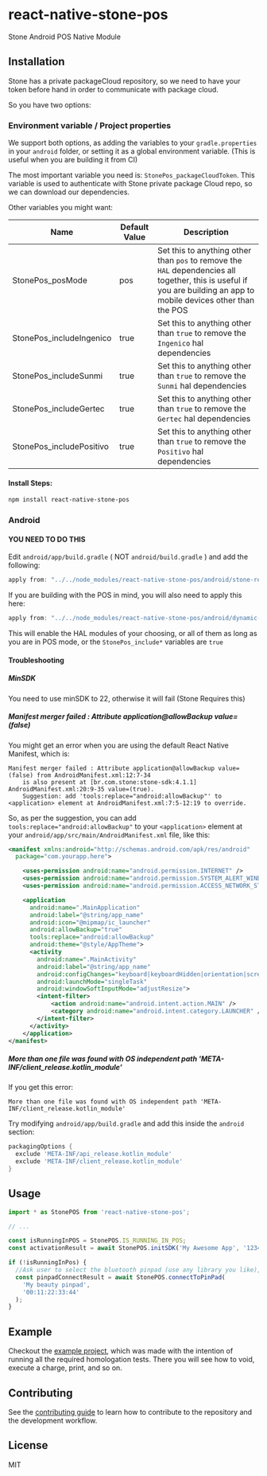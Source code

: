# react-native-stone-pos

Stone Android POS Native Module

## Installation

Stone has a private packageCloud repository, so we need to have your token before hand in order to communicate with package cloud.

So you have two options:

### Environment variable / Project properties

We support both options, as adding the variables to your `gradle.properties` in your `android` folder, or setting it as a global environment variable. (This is useful when you are building it from CI)

The most important variable you need is: `StonePos_packageCloudToken`. This variable is used to authenticate with Stone private package Cloud repo, so we can download our dependencies.

Other variables you might want:

| Name                     | Default Value | Description                                                                                                                                                         |
| ------------------------ | ------------- | ------------------------------------------------------------------------------------------------------------------------------------------------------------------- |
| StonePos_posMode         | pos           | Set this to anything other than `pos` to remove the `HAL` dependencies all together, this is useful if you are building an app to mobile devices other than the POS |
| StonePos_includeIngenico | true          | Set this to anything other than `true` to remove the `Ingenico` hal dependencies                                                                                    |
| StonePos_includeSunmi    | true          | Set this to anything other than `true` to remove the `Sunmi` hal dependencies                                                                                       |
| StonePos_includeGertec   | true          | Set this to anything other than `true` to remove the `Gertec` hal dependencies                                                                                      |
| StonePos_includePositivo   | true          | Set this to anything other than `true` to remove the `Positivo` hal dependencies                                                                                      |

#### Install Steps:

```sh
npm install react-native-stone-pos
```

### Android

#### YOU NEED TO DO THIS

Edit `android/app/build.gradle` ( NOT `android/build.gradle` ) and add the following:

```gradle
apply from: "../../node_modules/react-native-stone-pos/android/stone-repo.gradle"
```

If you are building with the POS in mind, you will also need to apply this here:

```gradle
apply from: "../../node_modules/react-native-stone-pos/android/dynamic-hal.gradle"
```

This will enable the HAL modules of your choosing, or all of them as long as you are in POS mode, or the `StonePos_include*` variables are `true`

#### Troubleshooting

##### MinSDK

You need to use minSDK to 22, otherwise it will fail (Stone Requires this)

##### Manifest merger failed : Attribute application@allowBackup value=(false)

You might get an error when you are using the default React Native Manifest, which is:

```
Manifest merger failed : Attribute application@allowBackup value=(false) from AndroidManifest.xml:12:7-34
  	is also present at [br.com.stone:stone-sdk:4.1.1] AndroidManifest.xml:20:9-35 value=(true).
  	Suggestion: add 'tools:replace="android:allowBackup"' to <application> element at AndroidManifest.xml:7:5-12:19 to override.
```

So, as per the suggestion, you can add `tools:replace="android:allowBackup"` to your `<application>` element at your `android/app/src/main/AndroidManifest.xml` file, like this:

```xml
<manifest xmlns:android="http://schemas.android.com/apk/res/android"
  package="com.yourapp.here">

    <uses-permission android:name="android.permission.INTERNET" />
    <uses-permission android:name="android.permission.SYSTEM_ALERT_WINDOW"/>
    <uses-permission android:name="android.permission.ACCESS_NETWORK_STATE"/>

    <application
      android:name=".MainApplication"
      android:label="@string/app_name"
      android:icon="@mipmap/ic_launcher"
      android:allowBackup="true"
      tools:replace="android:allowBackup"
      android:theme="@style/AppTheme">
      <activity
        android:name=".MainActivity"
        android:label="@string/app_name"
        android:configChanges="keyboard|keyboardHidden|orientation|screenSize|uiMode"
        android:launchMode="singleTask"
        android:windowSoftInputMode="adjustResize">
        <intent-filter>
            <action android:name="android.intent.action.MAIN" />
            <category android:name="android.intent.category.LAUNCHER" />
        </intent-filter>
      </activity>
    </application>
</manifest>
```

##### More than one file was found with OS independent path 'META-INF/client_release.kotlin_module'

If you get this error:

```
More than one file was found with OS independent path 'META-INF/client_release.kotlin_module'
```

Try modifying `android/app/build.gradle` and add this inside the `android` section:

```gradle
packagingOptions {
  exclude 'META-INF/api_release.kotlin_module'
  exclude 'META-INF/client_release.kotlin_module'
}
```

## Usage

```js
import * as StonePOS from 'react-native-stone-pos';

// ...

const isRunningInPOS = StonePOS.IS_RUNNING_IN_POS;
const activationResult = await StonePOS.initSDK('My Awesome App', '12345-PIX-KEY', '54321-PIX-SECRET');

if (!isRunningInPos) {
  //Ask user to select the bluetooth pinpad (use any library you like), and then you can connect using:
  const pinpadConnectResult = await StonePOS.connectToPinPad(
    'My beauty pinpad',
    '00:11:22:33:44'
  );
}
```

## Example

Checkout the [example project](https://github.com/EightSystems/react-native-stone-pos/tree/main/example), which was made with the intention of running all the required homologation tests. There you will see how to void, execute a charge, print, and so on.

## Contributing

See the [contributing guide](CONTRIBUTING.md) to learn how to contribute to the repository and the development workflow.

## License

MIT
